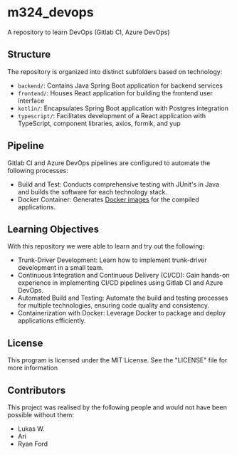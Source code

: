 # m324_devops

A repository to learn DevOps (Gitlab CI, Azure DevOps)

## Structure

The repository is organized into distinct subfolders based on technology:

- `backend/`: Contains Java Spring Boot application for backend services
- `frontend/`: Houses React application for building the frontend user interface
- `kotlin/`: Encapsulates Spring Boot application with Postgres integration
- `typescript/`: Facilitates development of a React application with TypeScript, component libraries, axios, formik, and yup

## Pipeline

Gitlab CI and Azure DevOps pipelines are configured to automate the following processes:

- Build and Test: Conducts comprehensive testing with JUnit's in Java and builds the software for each technology stack.
- Docker Container: Generates [Docker images](https://github.com/LukasW01?tab=packages&repo_name=m324_devops) for the compiled applications.

## Learning Objectives

With this repository we were able to learn and try out the following:

- Trunk-Driver Development: Learn how to implement trunk-driver development in a small team.
- Continuous Integration and Continuous Delivery (CI/CD): Gain hands-on experience in implementing CI/CD pipelines using Gitlab CI and Azure DevOps.
- Automated Build and Testing: Automate the build and testing processes for multiple technologies, ensuring code quality and consistency.
- Containerization with Docker: Leverage Docker to package and deploy applications efficiently.

## License

This program is licensed under the MIT License. See the "LICENSE" file for more information

## Contributors

This project was realised by the following people and would not have been possible without them:

- Lukas W.
- Ari 
- Ryan Ford